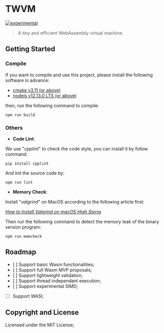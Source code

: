 # TWVM

[![experimental](http://badges.github.io/stability-badges/dist/experimental.svg)](http://github.com/badges/stability-badges)

> A tiny and efficient WebAssembly virtual machine.

## Getting Started

### Compile

If you want to compile and use this project, please install the following software in advance:

* [cmake v3.11 (or above)](https://cmake.org/install/)
* [nodejs v12.13.0 LTS (or above)](https://nodejs.org/en/download/)

then, run the following command to compile:

```
npm run build
```

### Others

* **Code Lint**:

We use "*cpplint*" to check the code style, you can install it by follow command:

`pip install cpplint`

And lint the source code by:

`npm run lint`

* **Memory Check**:

Install "*valgrind*" on MacOS according to the following article first:

*[How to Install Valgrind on macOS High Sierra](https://www.gungorbudak.com/blog/2018/04/28/how-to-install-valgrind-on-macos-high-sierra/)*


Then run the following command to detect the memory leak of the binary version program:

`npm run memcheck`

## Roadmap

- [ ] Support basic Wasm functionalities;
- [ ] Support full Wasm MVP proposals;
- [ ] Support lightweight validation;
- [ ] Support thread independant execution;
- [ ] Support experimental SIMD;
- [ ] Support WASI;


## Copyright and License

Licensed under the MIT License;
